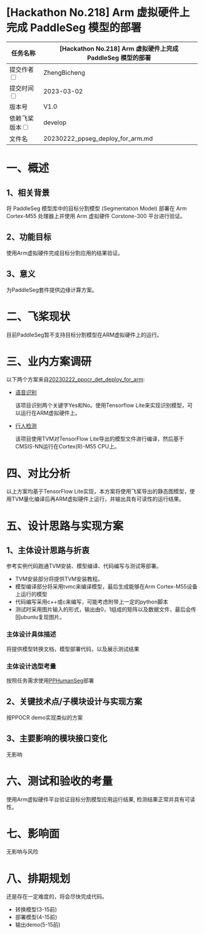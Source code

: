 # [Hackathon No.218] Arm 虚拟硬件上完成 PaddleSeg 模型的部署

| 任务名称                                                     | [Hackathon No.218] Arm 虚拟硬件上完成 PaddleSeg 模型的部署 | 
|----------------------------------------------------------|------------------------------------------------|
| 提交作者<input type="checkbox" class="rowselector hidden">   | ZhengBicheng                                   | 
| 提交时间<input type="checkbox" class="rowselector hidden">   | 2023-03-02                                     | 
| 版本号                                                      | V1.0                                           | 
| 依赖飞桨版本<input type="checkbox" class="rowselector hidden"> | develop                                        | 
| 文件名                                                      | 20230222_ppseg_deploy_for_arm.md<br>           | 

# 一、概述
## 1、相关背景

将 PaddleSeg 模型库中的目标分割模型 (Segmentation Model) 部署在 Arm Cortex-M55 处理器上并使用 Arm 虚拟硬件 Corstone-300 平台进行验证。

## 2、功能目标

使用Arm虚拟硬件完成目标分割应用的结果验证。

## 3、意义

为PaddleSeg套件提供边缘计算方案。

# 二、飞桨现状

目前PaddleSeg暂不支持目标分割模型在ARM虚拟硬件上的运行。

# 三、业内方案调研

以下两个方案来自[20230222_ppocr_det_deploy_for_arm](./20230222_ppocr_det_deploy_for_arm.md):

* [语音识别](https://arm-software.github.io/AVH/main/examples/html/MicroSpeech.html)
    
    该项目识别两个关键字Yes和No。使用Tensorflow Lite来实现识别模型，可以运行在ARM虚拟硬件上。


* [行人检测](https://github.com/apache/tvm/tree/main/apps/microtvm/cmsisnn)

    该项目使用TVM对TensorFlow Lite导出的模型文件进行编译，然后基于CMSIS-NN运行在Cortex(R)-M55 CPU上。

# 四、对比分析

以上方案均基于TensorFlow Lite实现，本方案将使用飞桨导出的静态图模型，使用TVM量化编译后再ARM虚拟硬件上运行，并输出具有可读性的运行结果。


# 五、设计思路与实现方案

## 1、主体设计思路与折衷

参考实例代码跑通TVM安装、模型编译、代码编写与测试等部署。

* TVM安装部分将提供TVM安装教程。
* 模型编译部分将采用tvmc来编译模型，最后生成能够在Arm Cortex-M55设备上运行的模型
* 代码编写采用c++或c来编写，可能考虑附带上一定的python脚本
* 测试时采用图片输入的形式，输出由0，1组成的矩阵以及数据文件，最后会传回ubuntu复现图片。

### 主体设计具体描述

将提供模型转换文档，模型部署代码，以及展示测试结果

### 主体设计选型考量

按照任务需求使用[PPHumanSeg](https://github.com/PaddlePaddle/PaddleSeg/tree/release/2.7/contrib/PP-HumanSeg)部署

## 2、关键技术点/子模块设计与实现方案

按PPOCR demo实现类似的方案

## 3、主要影响的模块接口变化

无影响

# 六、测试和验收的考量

使用Arm虚拟硬件平台验证目标分割模型应用运行结果, 检测结果正常并具有可读性。

# 七、影响面

无影响与风险

# 八、排期规划

还是存在一定难度的，将会尽快完成代码。

* 转换模型(3-15前)
* 部署模型(4-15前)
* 输出demo(5-15前)
